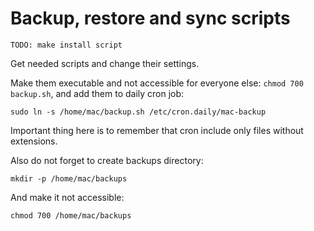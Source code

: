 Backup, restore and sync scripts
================================

	TODO: make install script

Get needed scripts and change their settings.

Make them executable and not accessible for everyone else: `chmod 700 backup.sh`, and add them to daily cron job:

	sudo ln -s /home/mac/backup.sh /etc/cron.daily/mac-backup

Important thing here is to remember that cron include only files without extensions.

Also do not forget to create backups directory:

	mkdir -p /home/mac/backups

And make it not accessible:

	chmod 700 /home/mac/backups